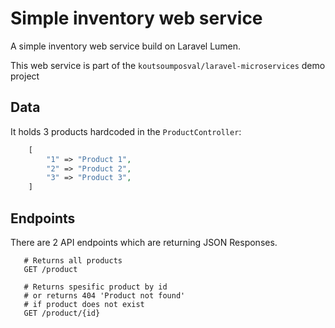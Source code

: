 # Simple inventory web service

A simple inventory web service build on Laravel Lumen.

This web service is part of the `koutsoumposval/laravel-microservices` demo project

Data
-----------
It holds 3 products hardcoded in the `ProductController`:
```php
    [
        "1" => "Product 1",
        "2" => "Product 2",
        "3" => "Product 3",
    ]
```

Endpoints
-----------
There are 2 API endpoints which are returning JSON Responses.

```
   # Returns all products
   GET /product 
   
   # Returns spesific product by id
   # or returns 404 'Product not found'
   # if product does not exist
   GET /product/{id}
```